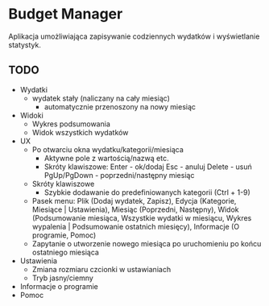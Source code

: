 # Budget Manager

Aplikacja umożliwiająca zapisywanie codziennych wydatków i wyświetlanie statystyk.

## TODO

- Wydatki
  - wydatek stały (naliczany na cały miesiąc)
    - automatycznie przenoszony na nowy miesiąc
- Widoki
  - Wykres podsumowania
  - Widok wszystkich wydatków
- UX
  - Po otwarciu okna wydatku/kategorii/miesiąca
    - Aktywne pole z wartością/nazwą etc.
    - Skróty klawiszowe:
      Enter - ok/dodaj
      Esc - anuluj
      Delete - usuń
      PgUp/PgDown - poprzedni/następny miesiąc
  - Skróty klawiszowe
    - Szybkie dodawanie do predefiniowanych kategorii (Ctrl + 1-9)
  - Pasek menu:
    Plik (Dodaj wydatek, Zapisz),
    Edycja (Kategorie, Miesiące | Ustawienia),
    Miesiąc (Poprzedni, Następny),
    Widok (Podsumowanie miesiąca, Wszystkie wydatki w miesiącu, Wykres wypalenia | Podsumowanie ostatnich miesięcy),
    Informacje (O programie, Pomoc)
  - Zapytanie o utworzenie nowego miesiąca po uruchomieniu po końcu ostatniego miesiąca
- Ustawienia
  - Zmiana rozmiaru czcionki w ustawianiach
  - Tryb jasny/ciemny
- Informacje o programie
- Pomoc
